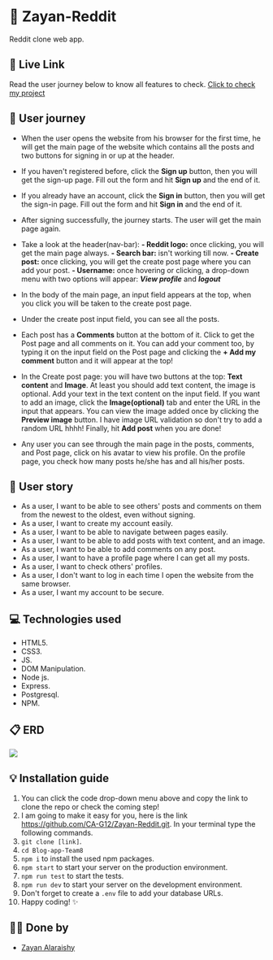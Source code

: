 # 🤖 Zayan-Reddit
Reddit clone web app.

## 🚀 Live Link

Read the user journey below to know all features to check.
[Click to check my project](https://reddit-zayan-2.herokuapp.com/)

## 👤 User journey
- When the user opens the website from his browser for the first time, he will get the main page of the website which contains all the posts and two buttons for signing in or up at the header.
- If you haven't registered before, click the **Sign up** button, then you will get the sign-up page. Fill out the form and hit **Sign up** and the end of it.
- If you already have an account, click the **Sign in** button, then you will get the sign-in page. Fill out the form and hit **Sign in** and the end of it.
- After signing successfully, the journey starts. The user will get the main page again.
- Take a look at the header(nav-bar): 
**- Reddit logo:** once clicking, you will get the main page always.
**- Search bar:** isn't working till now.
**- Create post:** once clicking, you will get the create post page where you can add your post.
**- Username:** once hovering or clicking, a drop-down menu with two options will appear: ***View profile*** and ***logout***

- In the body of the main page, an input field appears at the top, when you click you will be taken to the create post page.
- Under the create post input field, you can see all the posts.
- Each post has a **Comments** button at the bottom of it. Click to get the Post page and all comments on it. You can add your comment too, by typing it on the input field on the Post page and clicking the **+ Add my comment** button and it will appear at the top!
- In the Create post page: you will have two buttons at the top: **Text content** and **Image**. At least you should add text content, the image is optional. Add your text in the text content on the input field. If you want to add an image, click the **Image(optional)** tab and enter the URL in the input that appears. You can view the image added once by clicking the **Preview image** button. I have image URL validation so don't try to add a random URL hhhh! Finally, hit **Add post** when you are done!
- Any user you can see through the main page in the posts, comments, and Post page, click on his avatar to view his profile. On the profile page, you check how many posts he/she has and all his/her posts.

## 👤 User story
- As a user, I want to be able to see others' posts and comments on them from the newest to the oldest, even without signing.
- As a user, I want to create my account easily.
- As a user, I want to be able to navigate between pages easily.
- As a user, I want to be able to add posts with text content, and an image.
- As a user, I want to be able to add comments on any post.
- As a user, I want to have a profile page where I can get all my posts. 
- As a user, I want to check others' profiles.
- As a user, I don't want to log in each time I open the website from the same browser.
- As a user, I want my account to be secure.

## 💻 Technologies used

-  HTML5.
-  CSS3.
-  JS.
-  DOM Manipulation.
-  Node js.
-  Express.
-  Postgresql.
-  NPM.

## 📋 ERD
![](https://i.imgur.com/siQ9yBp.png)

## 💡 Installation guide

1. You can click the code drop-down menu above and copy the link to clone the repo or check the coming step!
2. I am going to make it easy for you, here is the link https://github.com/CA-G12/Zayan-Reddit.git. In your terminal type the following commands.
3. `git clone [link]`.
4. `cd Blog-app-Team8`
5. `npm i` to install the used npm packages.
6. `npm start` to start your server on the production environment.
7. `npm run test` to start the tests.
8. `npm run dev` to start your server on the development environment.
9. Don't forget to create a `.env` file to add your database URLs.
10. Happy coding! ✨

## 🐱‍💻 Done by
- [Zayan Alaraishy](https://github.com/Zayan-Alaraishy)
